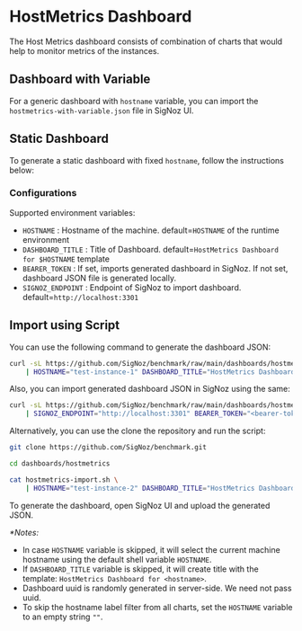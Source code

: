 # HostMetrics Dashboard

The Host Metrics dashboard consists of combination of charts that would help to monitor metrics of the instances.

## Dashboard with Variable

For a generic dashboard with `hostname` variable, you can import the `hostmetrics-with-variable.json`
file in SigNoz UI.

## Static Dashboard

To generate a static dashboard with fixed `hostname`, follow the instructions below:

### Configurations

Supported environment variables:

- `HOSTNAME` : Hostname of the machine. default=`HOSTNAME` of the runtime environment
- `DASHBOARD_TITLE` : Title of Dashboard. default=`HostMetrics Dashboard for $HOSTNAME` template
- `BEARER_TOKEN` : If set, imports generated dashboard in SigNoz. If not set, dashboard JSON file is generated locally.
- `SIGNOZ_ENDPOINT` : Endpoint of SigNoz to import dashboard. default=`http://localhost:3301`

## Import using Script

You can use the following command to generate the dashboard JSON:

```bash
curl -sL https://github.com/SigNoz/benchmark/raw/main/dashboards/hostmetrics/hostmetrics-import.sh \
    | HOSTNAME="test-instance-1" DASHBOARD_TITLE="HostMetrics Dashboard for test-instance-1" bash
```

Also, you can import generated dashboard JSON in SigNoz using the same:

```bash
curl -sL https://github.com/SigNoz/benchmark/raw/main/dashboards/hostmetrics/hostmetrics-import.sh \
    | SIGNOZ_ENDPOINT="http://localhost:3301" BEARER_TOKEN="<bearer-token-here>" bash

```

Alternatively, you can use the clone the repository and run the script:

```bash
git clone https://github.com/SigNoz/benchmark.git

cd dashboards/hostmetrics

cat hostmetrics-import.sh \
    | HOSTNAME="test-instance-2" DASHBOARD_TITLE="HostMetrics Dashboard for test-instance-2" bash
```

To generate the dashboard, open SigNoz UI and upload the generated JSON.


_*Notes:_
- In case `HOSTNAME` variable is skipped, it will select the current machine hostname using the default shell variable `HOSTNAME`.
- If `DASHBOARD_TITLE` variable is skipped, it will create title with the template: `HostMetrics Dashboard for <hostname>`.
- Dashboard uuid is randomly generated in server-side. We need not pass uuid.
- To skip the hostname label filter from all charts, set the `HOSTNAME` variable to an empty string `""`.

